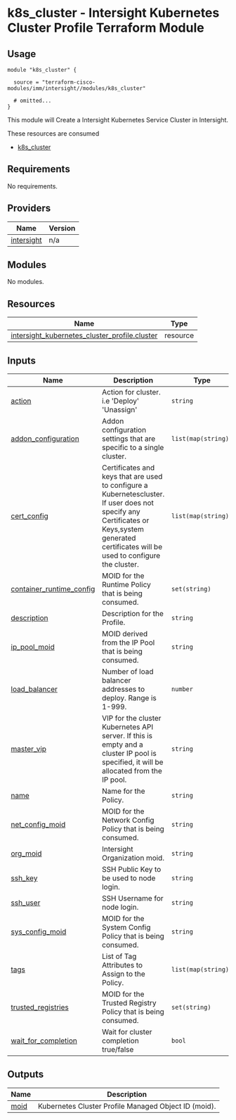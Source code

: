 # k8s_cluster - Intersight Kubernetes Cluster Profile Terraform Module

## Usage

```hcl
module "k8s_cluster" {

  source = "terraform-cisco-modules/imm/intersight//modules/k8s_cluster"

  # omitted...
}
```

This module will Create a Intersight Kubernetes Service Cluster in Intersight.  

These resources are consumed

* [k8s_cluster](https://registry.terraform.io/providers/CiscoDevNet/intersight/latest/docs/resources/kubernetes_cluster_profile)

<!-- BEGINNING OF PRE-COMMIT-TERRAFORM DOCS HOOK -->
## Requirements

No requirements.

## Providers

| Name | Version |
|------|---------|
| <a name="provider_intersight"></a> [intersight](#provider\_intersight) | n/a |

## Modules

No modules.

## Resources

| Name | Type |
|------|------|
| [intersight_kubernetes_cluster_profile.cluster](https://registry.terraform.io/providers/CiscoDevNet/intersight/latest/docs/resources/kubernetes_cluster_profile) | resource |

## Inputs

| Name | Description | Type | Default | Required |
|------|-------------|------|---------|:--------:|
| <a name="input_action"></a> [action](#input\_action) | Action for cluster. i.e 'Deploy' 'Unassign' | `string` | `"Unassign"` | no |
| <a name="input_addon_configuration"></a> [addon\_configuration](#input\_addon\_configuration) | Addon configuration settings that are specific to a single cluster. | `list(map(string))` | `[]` | no |
| <a name="input_cert_config"></a> [cert\_config](#input\_cert\_config) | Certificates and keys that are used to configure a Kubernetescluster. If user does not specify any Certificates or Keys,system generated certificates will be used to configure the cluster. | `list(map(string))` | `[]` | no |
| <a name="input_container_runtime_config"></a> [container\_runtime\_config](#input\_container\_runtime\_config) | MOID for the Runtime Policy that is being consumed. | `set(string)` | `[]` | no |
| <a name="input_description"></a> [description](#input\_description) | Description for the Profile. | `string` | `""` | no |
| <a name="input_ip_pool_moid"></a> [ip\_pool\_moid](#input\_ip\_pool\_moid) | MOID derived from the IP Pool that is being consumed. | `string` | n/a | yes |
| <a name="input_load_balancer"></a> [load\_balancer](#input\_load\_balancer) | Number of load balancer addresses to deploy. Range is 1-999. | `number` | `3` | no |
| <a name="input_master_vip"></a> [master\_vip](#input\_master\_vip) | VIP for the cluster Kubernetes API server. If this is empty and a cluster IP pool is specified, it will be allocated from the IP pool. | `string` | `""` | no |
| <a name="input_name"></a> [name](#input\_name) | Name for the Policy. | `string` | `"k8s_cluster"` | no |
| <a name="input_net_config_moid"></a> [net\_config\_moid](#input\_net\_config\_moid) | MOID for the Network Config Policy that is being consumed. | `string` | n/a | yes |
| <a name="input_org_moid"></a> [org\_moid](#input\_org\_moid) | Intersight Organization moid. | `string` | n/a | yes |
| <a name="input_ssh_key"></a> [ssh\_key](#input\_ssh\_key) | SSH Public Key to be used to node login. | `string` | n/a | yes |
| <a name="input_ssh_user"></a> [ssh\_user](#input\_ssh\_user) | SSH Username for node login. | `string` | `"iksadmin"` | no |
| <a name="input_sys_config_moid"></a> [sys\_config\_moid](#input\_sys\_config\_moid) | MOID for the System Config Policy that is being consumed. | `string` | n/a | yes |
| <a name="input_tags"></a> [tags](#input\_tags) | List of Tag Attributes to Assign to the Policy. | `list(map(string))` | `[]` | no |
| <a name="input_trusted_registries"></a> [trusted\_registries](#input\_trusted\_registries) | MOID for the Trusted Registry Policy that is being consumed. | `set(string)` | `[]` | no |
| <a name="input_wait_for_completion"></a> [wait\_for\_completion](#input\_wait\_for\_completion) | Wait for cluster completion true/false | `bool` | `false` | no |

## Outputs

| Name | Description |
|------|-------------|
| <a name="output_moid"></a> [moid](#output\_moid) | Kubernetes Cluster Profile Managed Object ID (moid). |
<!-- END OF PRE-COMMIT-TERRAFORM DOCS HOOK -->
